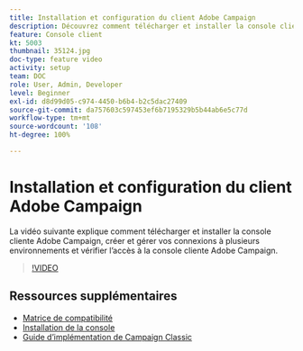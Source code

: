 ```yaml
---
title: Installation et configuration du client Adobe Campaign
description: Découvrez comment télécharger et installer la console client Adobe Campaign, créer et gérer vos connexions à plusieurs environnements et vérifier l'accès à la console client Adobe Campaign.
feature: Console client
kt: 5003
thumbnail: 35124.jpg
doc-type: feature video
activity: setup
team: DOC
role: User, Admin, Developer
level: Beginner
exl-id: d8d99d05-c974-4450-b6b4-b2c5dac27409
source-git-commit: da757603c597453ef6b7195329b5b44ab6e5c77d
workflow-type: tm+mt
source-wordcount: '108'
ht-degree: 100%

---
```


# Installation et configuration du client Adobe Campaign

La vidéo suivante explique comment télécharger et installer la console cliente Adobe Campaign, créer et gérer vos connexions à plusieurs environnements et vérifier l’accès à la console cliente Adobe Campaign.

>[!VIDEO](https://video.tv.adobe.com/v/35124?quality=12)

## Ressources supplémentaires

* [Matrice de compatibilité](https://helpx.adobe.com/fr/campaign/kb/compatibility-matrix.html)
* [Installation de la console](https://docs.adobe.com/content/help/fr-FR/campaign-classic/using/installing-campaign-classic/installing-campaign-in-windows-/installing-the-client-console.html)
* [Guide d’implémentation de Campaign Classic](https://helpx.adobe.com/fr/campaign/kb/acc-implementation.html)
